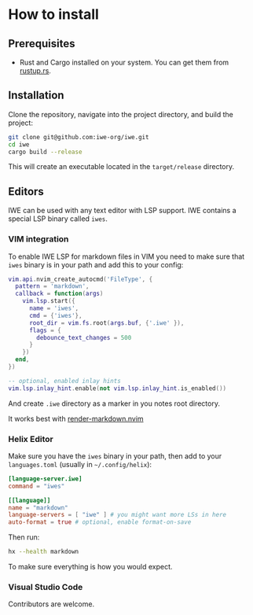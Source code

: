 # How to install

## Prerequisites

- Rust and Cargo installed on your system. You can get them from [rustup.rs](https://rustup.rs).

## Installation

Clone the repository, navigate into the project directory, and build the project:

``` sh
git clone git@github.com:iwe-org/iwe.git
cd iwe
cargo build --release
```

This will create an executable located in the `target/release` directory.

## Editors

IWE can be used with any text editor with LSP support. IWE contains a special LSP binary called `iwes`.

### VIM integration

To enable IWE LSP for markdown files in VIM you need to make sure that `iwes` binary is in your path and add this to your config:

``` lua
vim.api.nvim_create_autocmd('FileType', {
  pattern = 'markdown',
  callback = function(args)
    vim.lsp.start({
      name = 'iwes',
      cmd = {'iwes'},
      root_dir = vim.fs.root(args.buf, {'.iwe' }),
      flags = {
        debounce_text_changes = 500
      }
    })
  end,
})

-- optional, enabled inlay hints
vim.lsp.inlay_hint.enable(not vim.lsp.inlay_hint.is_enabled())
```

And create `.iwe` directory as a marker in you notes root directory.

It works best with [render-markdown.nvim](https://github.com/MeanderingProgrammer/render-markdown.nvim/tree/main)

### Helix Editor

Make sure you have the `iwes` binary in your path, then add to your `languages.toml` (usually in `~/.config/helix`):

``` toml
[language-server.iwe]
command = "iwes"

[[language]]
name = "markdown"
language-servers = [ "iwe" ] # you might want more LSs in here
auto-format = true # optional, enable format-on-save
```

Then run:

``` bash
hx --health markdown
```

To make sure everything is how you would expect.

### Visual Studio Code

Contributors are welcome.
